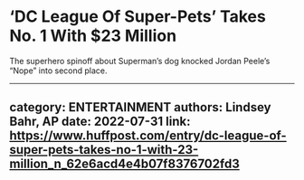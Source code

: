 # ‘DC League Of Super-Pets’ Takes No. 1 With $23 Million

The superhero spinoff about Superman’s dog knocked Jordan Peele’s “Nope” into second place.

---
category: ENTERTAINMENT
authors: Lindsey Bahr, AP
date: 2022-07-31
link: https://www.huffpost.com/entry/dc-league-of-super-pets-takes-no-1-with-23-million_n_62e6acd4e4b07f8376702fd3
---
